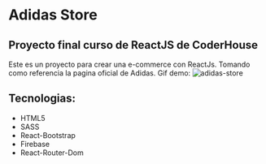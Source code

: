 # Adidas Store
## Proyecto final curso de ReactJS de CoderHouse
Este es un proyecto para crear una e-commerce con ReactJs.
Tomando como referencia la pagina oficial de Adidas.
Gif demo:
![adidas-store](https://user-images.githubusercontent.com/92803854/188524382-ad45277d-3b8c-4aa5-9aec-7b8434784e85.gif)

## Tecnologias:
- HTML5
- SASS
- React-Bootstrap
- Firebase
- React-Router-Dom
